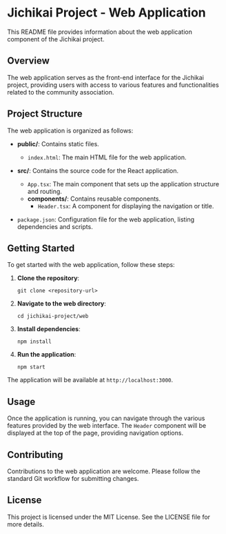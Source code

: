 # Jichikai Project - Web Application

This README file provides information about the web application component of the Jichikai project.

## Overview

The web application serves as the front-end interface for the Jichikai project, providing users with access to various features and functionalities related to the community association.

## Project Structure

The web application is organized as follows:

- **public/**: Contains static files.
  - `index.html`: The main HTML file for the web application.

- **src/**: Contains the source code for the React application.
  - `App.tsx`: The main component that sets up the application structure and routing.
  - **components/**: Contains reusable components.
    - `Header.tsx`: A component for displaying the navigation or title.

- `package.json`: Configuration file for the web application, listing dependencies and scripts.

## Getting Started

To get started with the web application, follow these steps:

1. **Clone the repository**:
   ```
   git clone <repository-url>
   ```

2. **Navigate to the web directory**:
   ```
   cd jichikai-project/web
   ```

3. **Install dependencies**:
   ```
   npm install
   ```

4. **Run the application**:
   ```
   npm start
   ```

The application will be available at `http://localhost:3000`.

## Usage

Once the application is running, you can navigate through the various features provided by the web interface. The `Header` component will be displayed at the top of the page, providing navigation options.

## Contributing

Contributions to the web application are welcome. Please follow the standard Git workflow for submitting changes.

## License

This project is licensed under the MIT License. See the LICENSE file for more details.